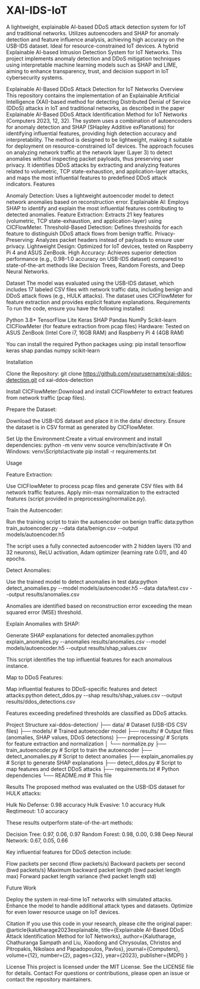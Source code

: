 # XAI-IDS-IoT
 A lightweight, explainable AI-based DDoS attack detection system for IoT and traditional networks. Utilizes autoencoders and SHAP for anomaly detection and feature influence analysis, achieving high accuracy on the USB-IDS dataset. Ideal for resource-constrained IoT devices. A hybrid Explainable AI-based Intrusion Detection System for IoT Networks. This project implements anomaly detection and DDoS mitigation techniques using interpretable machine learning models such as SHAP and LIME, aiming to enhance transparency, trust, and decision support in IoT cybersecurity systems.

Explainable AI-Based DDoS Attack Detection for IoT Networks
Overview
This repository contains the implementation of an Explainable Artificial Intelligence (XAI)-based method for detecting Distributed Denial of Service (DDoS) attacks in IoT and traditional networks, as described in the paper Explainable AI-Based DDoS Attack Identification Method for IoT Networks (Computers 2023, 12, 32). The system uses a combination of autoencoders for anomaly detection and SHAP (SHapley Additive exPlanations) for identifying influential features, providing high detection accuracy and interpretability. The method is designed to be lightweight, making it suitable for deployment on resource-constrained IoT devices.
The approach focuses on analyzing network traffic at the network layer (Layer 3) to detect anomalies without inspecting packet payloads, thus preserving user privacy. It identifies DDoS attacks by extracting and analyzing features related to volumetric, TCP state-exhaustion, and application-layer attacks, and maps the most influential features to predefined DDoS attack indicators.
Features

Anomaly Detection: Uses a lightweight autoencoder model to detect network anomalies based on reconstruction error.
Explainable AI: Employs SHAP to identify and explain the most influential features contributing to detected anomalies.
Feature Extraction: Extracts 21 key features (volumetric, TCP state-exhaustion, and application-layer) using CICFlowMeter.
Threshold-Based Detection: Defines thresholds for each feature to distinguish DDoS attack flows from benign traffic.
Privacy-Preserving: Analyzes packet headers instead of payloads to ensure user privacy.
Lightweight Design: Optimized for IoT devices, tested on Raspberry Pi 4 and ASUS ZenBook.
High Accuracy: Achieves superior detection performance (e.g., 0.98–1.0 accuracy on USB-IDS dataset) compared to state-of-the-art methods like Decision Trees, Random Forests, and Deep Neural Networks.

Dataset
The model was evaluated using the USB-IDS dataset, which includes 17 labeled CSV files with network traffic data, including benign and DDoS attack flows (e.g., HULK attacks). The dataset uses CICFlowMeter for feature extraction and provides explicit feature explanations.
Requirements
To run the code, ensure you have the following installed:

Python 3.8+
TensorFlow Lite
Keras
SHAP
Pandas
NumPy
Scikit-learn
CICFlowMeter (for feature extraction from pcap files)
Hardware: Tested on ASUS ZenBook (Intel Core i7, 16GB RAM) and Raspberry Pi 4 (4GB RAM)

You can install the required Python packages using:
pip install tensorflow keras shap pandas numpy scikit-learn

Installation

Clone the Repository:
git clone https://github.com/yourusername/xai-ddos-detection.git
cd xai-ddos-detection


Install CICFlowMeter:Download and install CICFlowMeter to extract features from network traffic (pcap files).

Prepare the Dataset:

Download the USB-IDS dataset and place it in the data/ directory.
Ensure the dataset is in CSV format as generated by CICFlowMeter.


Set Up the Environment:Create a virtual environment and install dependencies:
python -m venv venv
source venv/bin/activate  # On Windows: venv\Scripts\activate
pip install -r requirements.txt



Usage

Feature Extraction:

Use CICFlowMeter to process pcap files and generate CSV files with 84 network traffic features.
Apply min-max normalization to the extracted features (script provided in preprocessing/normalize.py).


Train the Autoencoder:

Run the training script to train the autoencoder on benign traffic data:python train_autoencoder.py --data data/benign.csv --output models/autoencoder.h5


The script uses a fully connected autoencoder with 2 hidden layers (10 and 32 neurons), ReLU activation, Adam optimizer (learning rate 0.01), and 40 epochs.


Detect Anomalies:

Use the trained model to detect anomalies in test data:python detect_anomalies.py --model models/autoencoder.h5 --data data/test.csv --output results/anomalies.csv


Anomalies are identified based on reconstruction error exceeding the mean squared error (MSE) threshold.


Explain Anomalies with SHAP:

Generate SHAP explanations for detected anomalies:python explain_anomalies.py --anomalies results/anomalies.csv --model models/autoencoder.h5 --output results/shap_values.csv


This script identifies the top influential features for each anomalous instance.


Map to DDoS Features:

Map influential features to DDoS-specific features and detect attacks:python detect_ddos.py --shap results/shap_values.csv --output results/ddos_detections.csv


Features exceeding predefined thresholds are classified as DDoS attacks.



Project Structure
xai-ddos-detection/
├── data/                    # Dataset (USB-IDS CSV files)
├── models/                  # Trained autoencoder model
├── results/                 # Output files (anomalies, SHAP values, DDoS detections)
├── preprocessing/           # Scripts for feature extraction and normalization
│   └── normalize.py
├── train_autoencoder.py     # Script to train the autoencoder
├── detect_anomalies.py      # Script to detect anomalies
├── explain_anomalies.py     # Script to generate SHAP explanations
├── detect_ddos.py           # Script to map features and detect DDoS attacks
├── requirements.txt         # Python dependencies
└── README.md                # This file

Results
The proposed method was evaluated on the USB-IDS dataset for HULK attacks:

Hulk No Defense: 0.98 accuracy
Hulk Evasive: 1.0 accuracy
Hulk Reqtimeout: 1.0 accuracy

These results outperform state-of-the-art methods:

Decision Tree: 0.97, 0.06, 0.97
Random Forest: 0.98, 0.00, 0.98
Deep Neural Network: 0.67, 0.05, 0.66

Key influential features for DDoS detection include:

Flow packets per second (flow packets/s)
Backward packets per second (bwd packets/s)
Maximum backward packet length (bwd packet length max)
Forward packet length variance (fwd packet length std)

Future Work

Deploy the system in real-time IoT networks with simulated attacks.
Enhance the model to handle additional attack types and datasets.
Optimize for even lower resource usage on IoT devices.

Citation
If you use this code in your research, please cite the original paper:
@article{kalutharage2023explainable,
  title={Explainable AI-Based DDoS Attack Identification Method for IoT Networks},
  author={Kalutharage, Chathuranga Sampath and Liu, Xiaodong and Chrysoulas, Christos and Pitropakis, Nikolaos and Papadopoulos, Pavlos},
  journal={Computers},
  volume={12},
  number={2},
  pages={32},
  year={2023},
  publisher={MDPI}
}

License
This project is licensed under the MIT License. See the LICENSE file for details.
Contact
For questions or contributions, please open an issue or contact the repository maintainers.
